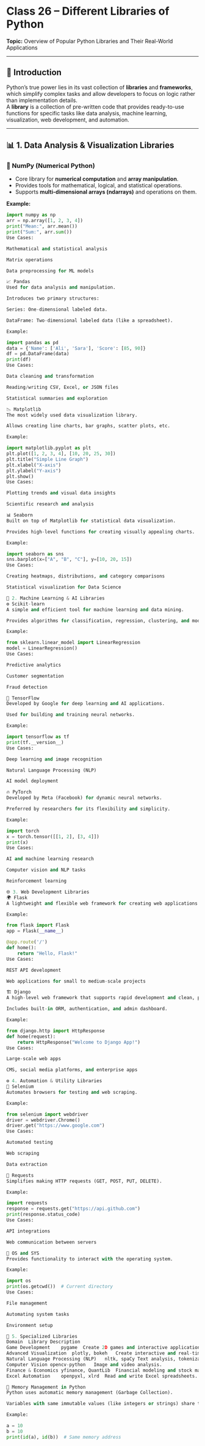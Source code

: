 # Class 26 – Different Libraries of Python  
**Topic:** Overview of Popular Python Libraries and Their Real-World Applications  

---

## 🧠 Introduction  
Python’s true power lies in its vast collection of **libraries** and **frameworks**, which simplify complex tasks and allow developers to focus on logic rather than implementation details.  
A **library** is a collection of pre-written code that provides ready-to-use functions for specific tasks like data analysis, machine learning, visualization, web development, and automation.

---

## 📊 1. Data Analysis & Visualization Libraries  

### 🧮 NumPy (Numerical Python)  
- Core library for **numerical computation** and **array manipulation**.  
- Provides tools for mathematical, logical, and statistical operations.  
- Supports **multi-dimensional arrays (ndarrays)** and operations on them.  

**Example:**  
```python
import numpy as np
arr = np.array([1, 2, 3, 4])
print("Mean:", arr.mean())
print("Sum:", arr.sum())
Use Cases:

Mathematical and statistical analysis

Matrix operations

Data preprocessing for ML models

📈 Pandas
Used for data analysis and manipulation.

Introduces two primary structures:

Series: One-dimensional labeled data.

DataFrame: Two-dimensional labeled data (like a spreadsheet).

Example:

import pandas as pd
data = {'Name': ['Ali', 'Sara'], 'Score': [85, 90]}
df = pd.DataFrame(data)
print(df)
Use Cases:

Data cleaning and transformation

Reading/writing CSV, Excel, or JSON files

Statistical summaries and exploration

📉 Matplotlib
The most widely used data visualization library.

Allows creating line charts, bar graphs, scatter plots, etc.

Example:

import matplotlib.pyplot as plt
plt.plot([1, 2, 3, 4], [10, 20, 25, 30])
plt.title("Simple Line Graph")
plt.xlabel("X-axis")
plt.ylabel("Y-axis")
plt.show()
Use Cases:

Plotting trends and visual data insights

Scientific research and analysis

📊 Seaborn
Built on top of Matplotlib for statistical data visualization.

Provides high-level functions for creating visually appealing charts.

Example:

import seaborn as sns
sns.barplot(x=["A", "B", "C"], y=[10, 20, 15])
Use Cases:

Creating heatmaps, distributions, and category comparisons

Statistical visualization for Data Science

🤖 2. Machine Learning & AI Libraries
⚙️ Scikit-learn
A simple and efficient tool for machine learning and data mining.

Provides algorithms for classification, regression, clustering, and model evaluation.

Example:

from sklearn.linear_model import LinearRegression
model = LinearRegression()
Use Cases:

Predictive analytics

Customer segmentation

Fraud detection

🧠 TensorFlow
Developed by Google for deep learning and AI applications.

Used for building and training neural networks.

Example:

import tensorflow as tf
print(tf.__version__)
Use Cases:

Deep learning and image recognition

Natural Language Processing (NLP)

AI model deployment

🔥 PyTorch
Developed by Meta (Facebook) for dynamic neural networks.

Preferred by researchers for its flexibility and simplicity.

Example:

import torch
x = torch.tensor([[1, 2], [3, 4]])
print(x)
Use Cases:

AI and machine learning research

Computer vision and NLP tasks

Reinforcement learning

🌐 3. Web Development Libraries
🌍 Flask
A lightweight and flexible web framework for creating web applications and APIs.

Example:

from flask import Flask
app = Flask(__name__)

@app.route('/')
def home():
    return "Hello, Flask!"
Use Cases:

REST API development

Web applications for small to medium-scale projects

🏗️ Django
A high-level web framework that supports rapid development and clean, pragmatic design.

Includes built-in ORM, authentication, and admin dashboard.

Example:

from django.http import HttpResponse
def home(request):
    return HttpResponse("Welcome to Django App!")
Use Cases:

Large-scale web apps

CMS, social media platforms, and enterprise apps

⚙️ 4. Automation & Utility Libraries
🤖 Selenium
Automates browsers for testing and web scraping.

Example:

from selenium import webdriver
driver = webdriver.Chrome()
driver.get("https://www.google.com")
Use Cases:

Automated testing

Web scraping

Data extraction

🧾 Requests
Simplifies making HTTP requests (GET, POST, PUT, DELETE).

Example:

import requests
response = requests.get("https://api.github.com")
print(response.status_code)
Use Cases:

API integrations

Web communication between servers

💾 OS and SYS
Provides functionality to interact with the operating system.

Example:

import os
print(os.getcwd())  # Current directory
Use Cases:

File management

Automating system tasks

Environment setup

🧩 5. Specialized Libraries
Domain	Library	Description
Game Development	pygame	Create 2D games and interactive applications.
Advanced Visualization	plotly, bokeh	Create interactive and real-time visualizations.
Natural Language Processing (NLP)	nltk, spaCy	Text analysis, tokenization, and sentiment analysis.
Computer Vision	opencv-python	Image and video analysis.
Finance & Economics	yfinance, QuantLib	Financial modeling and stock market analysis.
Excel Automation	openpyxl, xlrd	Read and write Excel spreadsheets.

🧠 Memory Management in Python
Python uses automatic memory management (Garbage Collection).

Variables with same immutable values (like integers or strings) share the same memory address.

Example:

a = 10
b = 10
print(id(a), id(b))  # Same memory address